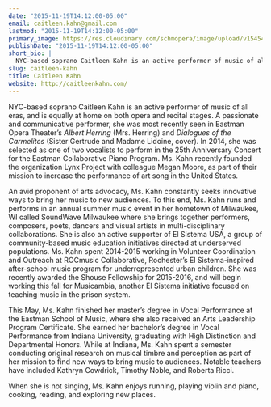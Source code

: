 ```yaml
---
date: "2015-11-19T14:12:00-05:00"
email: caitleen.kahn@gmail.com
lastmod: "2015-11-19T14:12:00-05:00"
primary_image: https://res.cloudinary.com/schmopera/image/upload/v1545409169/media/webhook-uploads/1447960209697/z4cMavpG0mw-UmVweSm4B94ftn_8rwyR3XQX9NfQKtoz0NX4zNKpTAHjtnWMDgvhMnmJGCOcG0gZaoiRPQl1-8pN9ERF%3Ds1595
publishDate: "2015-11-19T14:12:00-05:00"
short_bio: |
  NYC-based soprano Caitleen Kahn is an active performer of music of all eras, and is equally at home on both opera and recital stages. A passionate and communicative performer, she was most recently seen in Eastman Opera Theater’s *Albert Herring* (Mrs. Herring) and *Dialogues of the Carmelites* (Sister Gertrude and Madame Lidoine, cover). In 2014, she was selected as one of two vocalists to perform in the 25th Anniversary Concert for the Eastman Collaborative Piano Program. Ms. Kahn recently founded the organization Lynx Project  with colleague Megan Moore, as part of their mission to increase the performance of art song in the United States.
slug: caitleen-kahn
title: Caitleen Kahn
website: http://caitleenkahn.com/
---
```


NYC-based soprano Caitleen Kahn is an active performer of music of all eras, and is equally at home on both opera and recital stages. A passionate and communicative performer, she was most recently seen in Eastman Opera Theater’s *Albert Herring* (Mrs. Herring) and *Dialogues of the Carmelites* (Sister Gertrude and Madame Lidoine, cover). In 2014, she was selected as one of two vocalists to perform in the 25th Anniversary Concert for the Eastman Collaborative Piano Program. Ms. Kahn recently founded the organization Lynx Project  with colleague Megan Moore, as part of their mission to increase the performance of art song in the United States.

An avid proponent of arts advocacy, Ms. Kahn constantly seeks innovative ways to bring her music to new audiences.  To this end, Ms. Kahn runs and performs in an annual summer music event in her hometown of Milwaukee, WI called SoundWave Milwaukee where she brings together performers, composers, poets, dancers and visual artists in multi-disciplinary collaborations. She is also an active supporter of El Sistema USA, a group of community-based music education initiatives directed at underserved populations. Ms. Kahn spent 2014-2015 working in Volunteer Coordination and Outreach at ROCmusic Collaborative, Rochester’s El Sistema-inspired after-school music program for underrepresented urban children. She was recently awarded the Shouse Fellowship for 2015-2016, and will begin working this fall for Musicambia, another El Sistema initiative focused on teaching music in the prison system.

This May, Ms. Kahn finished her master’s degree in Vocal Performance at the Eastman School of Music, where she also received an Arts Leadership Program Certificate. She earned her bachelor’s degree in Vocal Performance from Indiana University, graduating with High Distinction and Departmental Honors. While at Indiana, Ms. Kahn spent a semester conducting original research on musical timbre and perception as part of her mission to find new ways to bring music to audiences. Notable teachers have included Kathryn Cowdrick, Timothy Noble, and Roberta Ricci.

When she is not singing, Ms. Kahn enjoys running, playing violin and piano, cooking, reading, and exploring new places.
